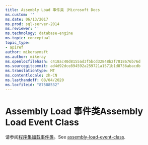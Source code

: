 ```yaml
---
title: Assembly Load 事件类 |Microsoft Docs
ms.custom: ''
ms.date: 06/13/2017
ms.prod: sql-server-2014
ms.reviewer: ''
ms.technology: database-engine
ms.topic: conceptual
topic_type:
- apiref
author: mikeraymsft
ms.author: mikeray
ms.openlocfilehash: c418ac40d8155ad3f5bcd32848b2f7818676b76d
ms.sourcegitcommit: ad4d92dce894592a259721a1571b1d8736abacdb
ms.translationtype: MT
ms.contentlocale: zh-CN
ms.lasthandoff: 08/04/2020
ms.locfileid: "87588532"
---
```

# <a name="assembly-load-event-class"></a><span data-ttu-id="5ddfe-102">Assembly Load 事件类</span><span class="sxs-lookup"><span data-stu-id="5ddfe-102">Assembly Load Event Class</span></span>
  <span data-ttu-id="5ddfe-103">请参阅[程序集加载事件类](../../database-engine/assembly-load-event-class.md)。</span><span class="sxs-lookup"><span data-stu-id="5ddfe-103">See [assembly-load-event-class](../../database-engine/assembly-load-event-class.md).</span></span>  
